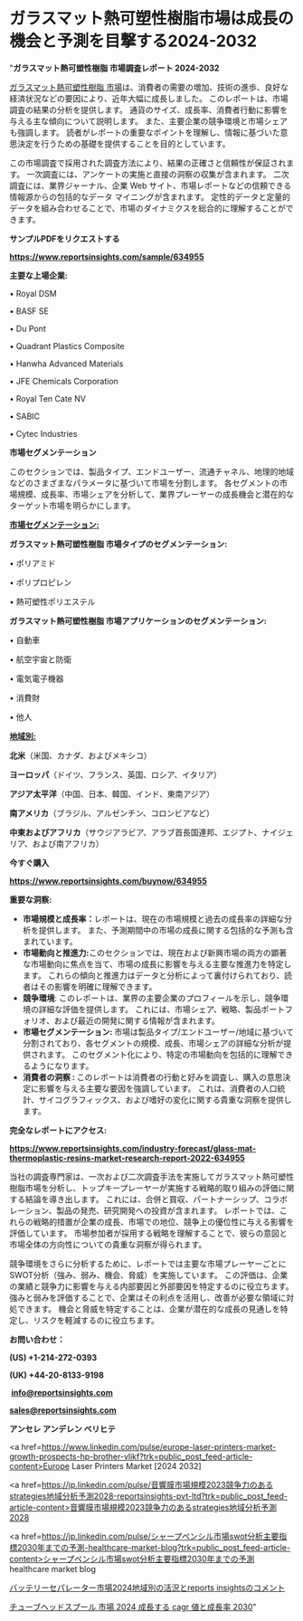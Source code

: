 # ガラスマット熱可塑性樹脂市場は成長の機会と予測を目撃する2024-2032

"<strong>ガラスマット熱可塑性樹脂 市場調査レポート 2024-2032</strong>

<a href=https://www.reportsinsights.com/sample/634955>ガラスマット熱可塑性樹脂 市場</a>は、消費者の需要の増加、技術の進歩、良好な経済状況などの要因により、近年大幅に成長しました。 このレポートは、市場調査の結果の分析を提供します。 通貨のサイズ、成長率、消費者行動に影響を与える主な傾向について説明します。 また、主要企業の競争環境と市場シェアも強調します。 読者がレポートの重要なポイントを理解し、情報に基づいた意思決定を行うための基礎を提供することを目的としています。

この市場調査で採用された調査方法により、結果の正確さと信頼性が保証されます。 一次調査には、アンケートの実施と直接の洞察の収集が含まれます。 二次調査には、業界ジャーナル、企業 Web サイト、市場レポートなどの信頼できる情報源からの包括的なデータ マイニングが含まれます。 定性的データと定量的データを組み合わせることで、市場のダイナミクスを総合的に理解することができます。

<strong><b>サンプルPDFをリクエストする</b></strong>

<a href=https://www.reportsinsights.com/sample/634955><strong><u>https://www.reportsinsights.com/sample/634955</u></strong></a>

<strong>主要な上場企業:</strong>

• Royal DSM 

• BASF SE 

• Du Pont 

• Quadrant Plastics Composite 

• Hanwha Advanced Materials 

• JFE Chemicals Corporation 

• Royal Ten Cate NV 

• SABIC 

• Cytec Industries

<strong>市場セグメンテーション</strong>

このセクションでは、製品タイプ、エンドユーザー、流通チャネル、地理的地域などのさまざまなパラメータに基づいて市場を分割します。 各セグメントの市場規模、成長率、市場シェアを分析して、業界プレーヤーの成長機会と潜在的なターゲット市場を明らかにします。

<strong><u>市場セグメンテーション</u></strong><strong><u>:</u></strong>

<strong>ガラスマット熱可塑性樹脂 市場タイプのセグメンテーション:</strong>

• ポリアミド

• ポリプロピレン

• 熱可塑性ポリエステル

<strong>ガラスマット熱可塑性樹脂 市場アプリケーションのセグメンテーション:</strong>

• 自動車

• 航空宇宙と防衛

• 電気電子機器

• 消費財

• 他人

<strong><u>地域別</u></strong><strong><u>:</u></strong>

<strong>北米</strong>（米国、カナダ、およびメキシコ）

<strong>ヨーロッパ</strong>（ドイツ、フランス、英国、ロシア、イタリア）

<strong>アジア太平洋</strong>（中国、日本、韓国、インド、東南アジア）

<strong>南アメリカ</strong>（ブラジル、アルゼンチン、コロンビアなど）

<strong>中東およびアフリカ</strong>（サウジアラビア、アラブ首長国連邦、エジプト、ナイジェリア、および南アフリカ）

<strong>今すぐ購入</strong>

<a href=https://www.reportsinsights.com/buynow/634955><strong><u>https://www.reportsinsights.com/buynow/634955</u></strong></a>

<strong>重要な洞察:</strong>
<ul>
  <li><strong>市場規模と成長率：</strong>レポートは、現在の市場規模と過去の成長率の詳細な分析を提供します。 また、予測期間中の市場の成長に関する包括的な予測も含まれています。</li>
  <li><strong>市場動向と推進力:</strong>このセクションでは、現在および新興市場の両方の顕著な市場動向に焦点を当て、市場の成長に影響を与える主要な推進力を特定します。 これらの傾向と推進力はデータと分析によって裏付けられており、読者はその影響を明確に理解できます。</li>
  <li><strong>競争環境</strong>: このレポートは、業界の主要企業のプロフィールを示し、競争環境の詳細な評価を提供します。 これには、市場シェア、戦略、製品ポートフォリオ、および最近の開発に関する情報が含まれます。</li>
  <li><strong>市場セグメンテーション: </strong>市場は製品タイプ/エンドユーザー/地域に基づいて分割されており、各セグメントの規模、成長、市場シェアの詳細な分析が提供されます。 このセグメント化により、特定の市場動向を包括的に理解できるようになります。</li>
  <li><strong>消費者の洞察 : </strong>このレポートは消費者の行動と好みを調査し、購入の意思決定に影響を与える主要な要因を強調しています。 これは、消費者の人口統計、サイコグラフィックス、および嗜好の変化に関する貴重な洞察を提供します。</li>
</ul>
<strong>完全なレポートにアクセス:</strong>

<a href=https://www.reportsinsights.com/industry-forecast/glass-mat-thermoplastic-resins-market-research-report-2022-634955><strong><u><b>https://www.reportsinsights.com/industry-forecast/glass-mat-thermoplastic-resins-market-research-report-2022-634955</b></u></strong></a>

当社の調査専門家は、一次および二次調査手法を実施してガラスマット熱可塑性樹脂市場を分析し、トップキープレーヤーが実施する戦略的取り組みの評価に関する結論を導き出します。 これには、合併と買収、パートナーシップ、コラボレーション、製品の発売、研究開発への投資が含まれます。 レポートでは、これらの戦略的措置が企業の成長、市場での地位、競争上の優位性に与える影響を評価しています。 市場参加者が採用する戦略を理解することで、彼らの意図と市場全体の方向性についての貴重な洞察が得られます。

競争環境をさらに分析するために、レポートでは主要な市場プレーヤーごとにSWOT分析（強み、弱み、機会、脅威）を実施しています。 この評価は、企業の業績と競争力に影響を与える内部要因と外部要因を特定するのに役立ちます。 強みと弱みを評価することで、企業はその利点を活用し、改善が必要な領域に対処できます。 機会と脅威を特定することは、企業が潜在的な成長の見通しを特定し、リスクを軽減するのに役立ちます。

<strong>お問い合わせ：</strong>

<strong>(US) +1-214-272-0393</strong>

<strong>(UK) +44-20-8133-9198</strong>

<strong> </strong><a href=info@reportsinsights.com><strong><u>info@reportsinsights.com</u></strong></a>

<a href=sales@reportsinsights.com><strong><u>sales@reportsinsights.com</u></strong></a>

<strong>アンセレ アンデレン ベリヒテ</strong>

<a href=https://www.linkedin.com/pulse/europe-laser-printers-market-growth-prospects-hp-brother-vlikf?trk=public_post_feed-article-content>Europe Laser Printers Market [2024 2032]</a>

<a href=https://jp.linkedin.com/pulse/音響膜市場規模2023競争力のあるstrategies地域分析予測2028-reportsinsights-pvt-ltd?trk=public_post_feed-article-content>音響膜市場規模2023競争力のあるstrategies地域分析予測2028</a>

<a href=https://jp.linkedin.com/pulse/シャープペンシル市場swot分析主要指標2030年までの予測-healthcare-market-blog?trk=public_post_feed-article-content>シャープペンシル市場swot分析主要指標2030年までの予測 healthcare market blog</a>

<a href=https://www.linkedin.com/pulse/バッテリーセパレーター市場2024地域別の活況とreports-insightsのコメント/>バッテリーセパレーター市場2024地域別の活況とreports insightsのコメント</a>

<a href=https://www.linkedin.com/pulse/チューブヘッドスプール-市場-2024-成長する-cagr-値と成長率-2030-reports-insights-expert-dtkve/>チューブヘッドスプール 市場 2024 成長する cagr 値と成長率 2030</a>"
